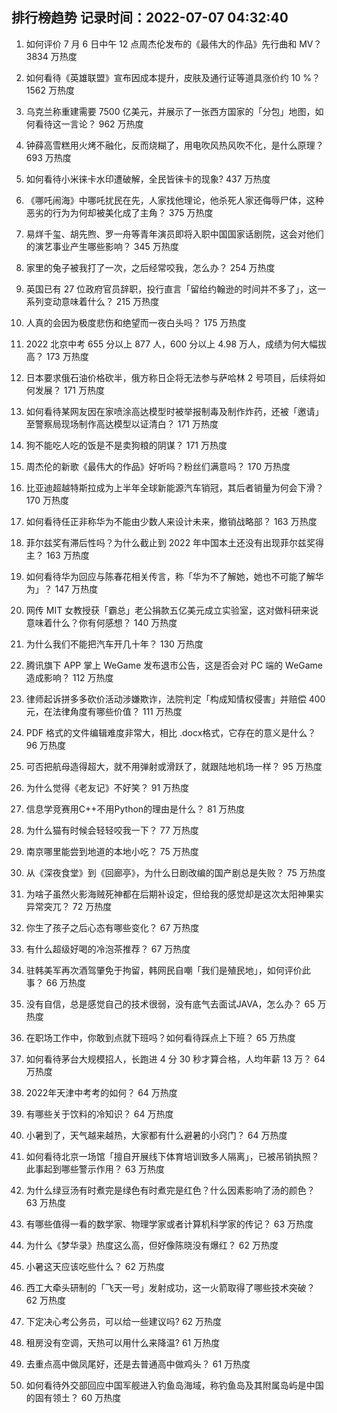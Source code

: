 
## 排行榜趋势 记录时间：2022-07-07 04:32:40
  
  1. 如何评价 7 月 6 日中午 12 点周杰伦发布的《最伟大的作品》先行曲和 MV？ 3834 万热度
    
  2. 如何看待《英雄联盟》宣布因成本提升，皮肤及通行证等道具涨价约 10 %？ 1562 万热度
    
  3. 乌克兰称重建需要 7500 亿美元，并展示了一张西方国家的「分包」地图，如何看待这一言论？ 962 万热度
    
  4. 钟薛高雪糕用火烤不融化，反而烧糊了，用电吹风热风吹不化，是什么原理？ 693 万热度
    
  5. 如何看待小米徕卡水印遭破解，全民皆徕卡的现象? 437 万热度
    
  6. 《哪吒闹海》中哪吒扰民在先，人家找他理论，他杀死人家还侮辱尸体，这种恶劣的行为为何却被美化成了主角？ 375 万热度
    
  7. 易烊千玺、胡先煦、罗一舟等青年演员即将入职中国国家话剧院，这会对他们的演艺事业产生哪些影响？ 345 万热度
    
  8. 家里的兔子被我打了一次，之后经常咬我，怎么办？ 254 万热度
    
  9. 英国已有 27 位政府官员辞职，投行直言「留给约翰逊的时间并不多了」，这一系列变动意味着什么？ 215 万热度
    
  10. 人真的会因为极度悲伤和绝望而一夜白头吗？ 175 万热度
    
  11. 2022 北京中考 655 分以上 877 人，600 分以上 4.98 万人，成绩为何大幅拔高？ 173 万热度
    
  12. 日本要求俄石油价格砍半，俄方称日企将无法参与萨哈林 2 号项目，后续将如何发展？ 171 万热度
    
  13. 如何看待某网友因在家喷涂高达模型时被举报制毒及制作炸药，还被「邀请」至警察局现场制作高达模型以证清白？ 171 万热度
    
  14. 狗不能吃人吃的饭是不是卖狗粮的阴谋？ 171 万热度
    
  15. 周杰伦的新歌《最伟大的作品》好听吗？粉丝们满意吗？ 170 万热度
    
  16. 比亚迪超越特斯拉成为上半年全球新能源汽车销冠，其后者销量为何会下滑？ 170 万热度
    
  17. 如何看待任正非称华为不能由少数人来设计未来，撤销战略部？ 163 万热度
    
  18. 菲尔兹奖有滞后性吗？为什么截止到 2022 年中国本土还没有出现菲尔兹奖得主？ 163 万热度
    
  19. 如何看待华为回应与陈春花相关传言，称「华为不了解她，她也不可能了解华为」？ 147 万热度
    
  20. 网传 MIT 女教授获「霸总」老公捐款五亿美元成立实验室，这对做科研来说意味着什么？你有何感想？ 140 万热度
    
  21. 为什么我们不能把汽车开几十年？ 130 万热度
    
  22. 腾讯旗下 APP 掌上 WeGame 发布退市公告，这是否会对 PC 端的 WeGame 造成影响？ 112 万热度
    
  23. 律师起诉拼多多砍价活动涉嫌欺诈，法院判定「构成知情权侵害」并赔偿 400 元，在法律角度有哪些价值？ 111 万热度
    
  24. PDF 格式的文件编辑难度非常大，相比 .docx格式，它存在的意义是什么？ 96 万热度
    
  25. 可否把航母造得超大，就不用弹射或滑跃了，就跟陆地机场一样？ 95 万热度
    
  26. 为什么觉得《老友记》不好笑？ 91 万热度
    
  27. 信息学竞赛用C++不用Python的理由是什么？ 81 万热度
    
  28. 为什么猫有时候会轻轻咬我一下？ 77 万热度
    
  29. 南京哪里能尝到地道的本地小吃？ 75 万热度
    
  30. 从《深夜食堂》到《回廊亭》，为什么日剧改编的国产剧总是失败？ 75 万热度
    
  31. 为啥子虽然火影海贼死神都在后期补设定，但给我的感觉却是这次太阳神果实异常突兀？ 72 万热度
    
  32. 你生了孩子之后心态有哪些变化？ 67 万热度
    
  33. 有什么超级好喝的冷泡茶推荐？ 67 万热度
    
  34. 驻韩美军再次酒驾肇免于拘留，韩网民自嘲「我们是殖民地」，如何评价此事？ 66 万热度
    
  35. 没有自信，总是感觉自己的技术很弱，没有底气去面试JAVA，怎么办？ 65 万热度
    
  36. 在职场工作中，你敢到点就下班吗？如何看待踩点上下班？ 65 万热度
    
  37. 如何看待茅台大规模招人，长跑进 4 分 30 秒才算合格，人均年薪 13 万？ 64 万热度
    
  38. 2022年天津中考考的如何？ 64 万热度
    
  39. 有哪些关于饮料的冷知识？ 64 万热度
    
  40. 小暑到了，天气越来越热，大家都有什么避暑的小窍门？ 64 万热度
    
  41. 如何看待北京一场馆「擅自开展线下体育培训致多人隔离」，已被吊销执照？此事起到哪些警示作用？ 63 万热度
    
  42. 为什么绿豆汤有时煮完是绿色有时煮完是红色？什么因素影响了汤的颜色？ 63 万热度
    
  43. 有哪些值得一看的数学家、物理学家或者计算机科学家的传记？ 63 万热度
    
  44. 为什么《梦华录》热度这么高，但好像陈晓没有爆红？ 62 万热度
    
  45. 小暑这天应该吃些什么？ 62 万热度
    
  46. 西工大牵头研制的「飞天一号」发射成功，这一火箭取得了哪些技术突破？ 62 万热度
    
  47. 下定决心考公务员，可以给一些建议吗? 62 万热度
    
  48. 租房没有空调，天热可以用什么来降温? 61 万热度
    
  49. 去重点高中做凤尾好，还是去普通高中做鸡头？ 61 万热度
    
  50. 如何看待外交部回应中国军舰进入钓鱼岛海域，称钓鱼岛及其附属岛屿是中国的固有领土？ 60 万热度
    